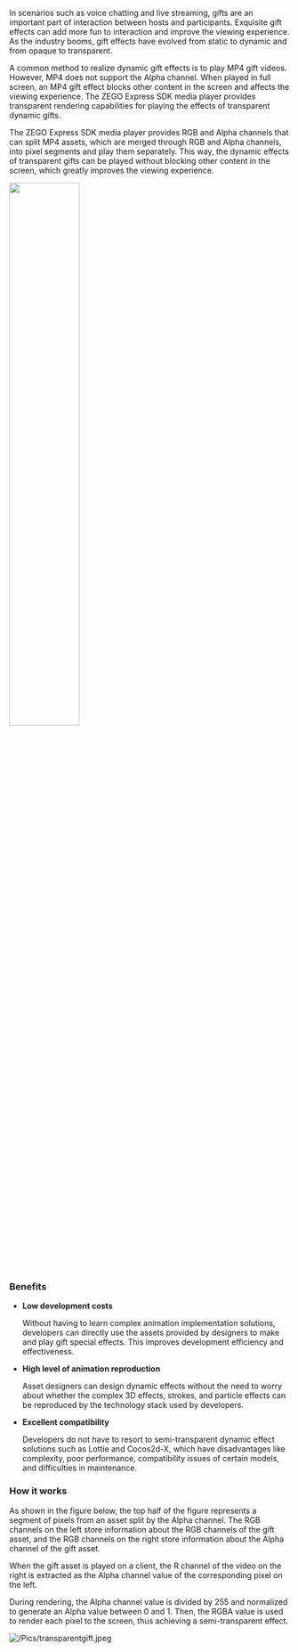 In scenarios such as voice chatting and live streaming, gifts are an important part of interaction between hosts and participants. Exquisite gift effects can add more fun to interaction and improve the viewing experience. As the industry booms, gift effects have evolved from static to dynamic and from opaque to transparent.

A common method to realize dynamic gift effects is to play MP4 gift videos. However, MP4 does not support the Alpha channel. When played in full screen, an MP4 gift effect blocks other content in the screen and affects the viewing experience. The ZEGO Express SDK media player provides transparent rendering capabilities for playing the effects of transparent dynamic gifts.

The ZEGO Express SDK media player provides RGB and Alpha channels that can split MP4 assets, which are merged through RGB and Alpha channels, into pixel segments and play them separately. This way, the dynamic effects of transparent gifts can be played without blocking other content in the screen, which greatly improves the viewing experience.

<img src="/Pics/ZegoUIKit/Flutter/live/send_virtual_gift.gif" width="50%">

### Benefits

- **Low development costs**
  
  Without having to learn complex animation implementation solutions, developers can directly use the assets provided by designers to make and play gift special effects. This improves development efficiency and effectiveness.

- **High level of animation reproduction**
  
  Asset designers can design dynamic effects without the need to worry about whether the complex 3D effects, strokes, and particle effects can be reproduced by the technology stack used by developers.

- **Excellent compatibility**
  
  Developers do not have to resort to semi-transparent dynamic effect solutions such as Lottie and Cocos2d-X, which have disadvantages like complexity, poor performance, compatibility issues of certain models, and difficulties in maintenance.

### How it works

As shown in the figure below, the top half of the figure represents a segment of pixels from an asset split by the Alpha channel. The RGB channels on the left store information about the RGB channels of the gift asset, and the RGB channels on the right store information about the Alpha channel of the gift asset.

When the gift asset is played on a client, the R channel of the video on the right is extracted as the Alpha channel value of the corresponding pixel on the left.

During rendering, the Alpha channel value is divided by 255 and normalized to generate an Alpha value between 0 and 1. Then, the RGBA value is used to render each pixel to the screen, thus achieving a semi-transparent effect.


![/Pics/transparentgift.jpeg](//doc.oa.zego.im/Pics/transparentgift.jpeg)











